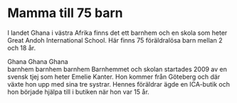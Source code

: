 # Mamma till 75 barn
I landet Ghana i västra Afrika finns det ett barnhem och en skola som heter Great Andoh International School. Här finns 75 föräldralösa barn mellan 2 och 18 år.

Ghana Ghana Ghana  
barnhem barnhem barnhem
Barnhemmet och skolan startades 2009 av en svensk tjej som heter Emelie Kanter. Hon kommer från Göteberg och där växte hon upp med sina tre systrar. Hennes föräldrar ägde en ICA-butik och hon började hjälpa till i butiken när hon var 15 år.
<!--stackedit_data:
eyJoaXN0b3J5IjpbLTE5MjI2MjQxMjYsLTIwMjI5MzY1NjYsLT
E1MDQyNTExNzIsLTE0NTg3NzU4NDAsNzMwOTk4MTE2XX0=
-->